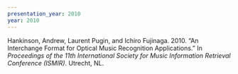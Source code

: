 ```yaml
---
presentation_year: 2010
year: 2010
---
```


Hankinson, Andrew, Laurent Pugin, and Ichiro Fujinaga. 2010. “An Interchange Format for Optical Music Recognition Applications.” In <i>Proceedings of the 11th International Society for Music Information Retrieval Conference (ISMIR)</i>. Utrecht, NL.